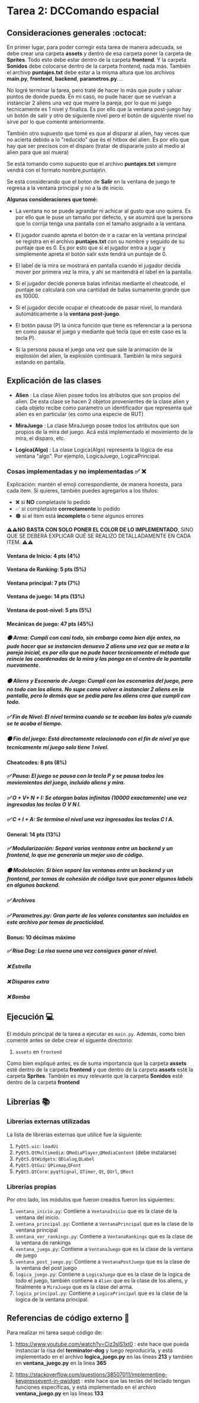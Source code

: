 # Tarea 2: DCComando espacial

## Consideraciones generales :octocat:

En primer lugar, para poder corregir esta tarea de manera adecuada, se debe crear una carpeta **assets** y dentro de esa carpeta poner la carpeta de **Sprites**. Todo esto debe estar dentro de la carpeta **frontend**. Y la carpeta **Sonidos** debe colocarse dentro de la carpeta frontend, nada más. También el archivp **puntajes.txt** debe estar a la misma altura que los archivos **main.py**, **frontend**, **backend**, **parametros.py**....

No logré terminar la tarea, pero traté de hacer lo más que pude y salvar puntos de donde pueda. En mi caso, no pude hacer que se vuelvan a instanciar 2 aliens una vez que muere la pareja, por lo que mi juego tecnicamente es 1 nivel y finaliza. Es por ello que la ventana post-juego hay un botón de salir y otro de siguiente nivel pero el botón de siguiente nivel no sirve por lo que comenté anteriormente.

También otro supuesto que tomé es que al disparar al alien, hay veces que no acierta debido a lo "reducido" que és el hitbox del alien. Es por ello que hay que ser precisos con el disparo (tratar de dispararle justo al medio al alien para que así muera)

Se está tomando como supuesto que el archivo **puntajes.txt** siempre vendrá con el formato nombre,puntaje\n.

Se está considerando que el boton de **Salir** en la ventana de juego te regresa a la ventana principal y no a la de inicio.

**Algunas consideraciones que tomé:**

- La ventana no se puede agrandar ni achicar al gusto que uno quiera. Es por ello que le puse un tamaño por defecto, y se asumirá que la persona que lo corrija tenga una pantalla con el tamaño asignado a la ventana.

- El jugador cuando apreta el botón de ir a cazar en la ventana principal se registra en el archivo **puntajes.txt** con su nombre y seguido de su puntaje que es 0. Es por esto que si el jugador entra a jugar y simplemente apreta el botón salir este tendrá un puntaje de 0.

- El label de la mira se mostrará en pantalla cuando el jugador decida mover por primera vez la mira, y ahí se mantendrá el label en la pantalla.

- Si el jugador decide ponerse balas infinitas mediante el cheatcode, el puntaje se calculará con una cantidad de balas sumamente grande que es 10000.

- Si el jugador decide ocupar el cheatcode de pasar nivel, lo mandará automáticamente a la **ventana post-juego**.

- El botón pausa (P) la única función que tiene es referenciar a la persona en como pausar el juego y mediante qué tecla (que en este caso es la tecla P).

- Si la persona pausa el juego una vez que sale la animación de la explosión del alien, la explosión continuará. También la mira seguirá estando en pantalla.

## Explicación de las clases

- **Alien** : La clase Alien posee todos los atributos que son propios del alien. De esta clase se hacen 2 objetos provenientes de la clase alien y cada objeto recibe como parámetro un identificador que representa qué alien es en particular (es como una especie de RUT)

- **MiraJuego** : La clase MiraJuego posee todos los atributos que son propios de la mira del juego. Acá está implementado el movimiento de la mira, el disparo, etc.

- **Logica(Algo)** : La clase Logica(Algo) representa la lógica de esa ventana "algo". Por ejemplo, LogicaJuego, LogicaPrincipal.

### Cosas implementadas y no implementadas :white_check_mark: :x:

Explicación: mantén el emoji correspondiente, de manera honesta, para cada item. Si quieres, también puedes agregarlos a los títulos:
- ❌ si **NO** completaste lo pedido
- ✅ si completaste **correctamente** lo pedido
- 🟠 si el item está **incompleto** o tiene algunos errores

**⚠️⚠️NO BASTA CON SOLO PONER EL COLOR DE LO IMPLEMENTADO**,
SINO QUE SE DEBERÁ EXPLICAR QUÉ SE REALIZO DETALLADAMENTE EN CADA ITEM.
⚠️⚠️

#### Ventana de Inicio: 4 pts (4%)
#### Ventana de Ranking: 5 pts (5%)
#### Ventana principal: 7 pts (7%)
#### Ventana de juego: 14 pts (13%)
#### Ventana de post-nivel: 5 pts (5%)
#### Mecánicas de juego: 47 pts (45%)
##### 🟠 Arma: Cumplí con casi todo, sin embargo como bien dije antes, no pude hacer que se instancien denuevo 2 aliens una vez que se mata a la pareja inicial, es por ello que no pude hacer tecnicamente el método que reincie las coordenadas de la mira y las ponga en el centro de la pantalla nuevamente.
##### 🟠 Aliens y Escenario de Juego: Cumplí con los escenarios del juego, pero no todo con los aliens. No supe como volver a instanciar 2 aliens en la pantalla, pero lo demás que se pedía para los aliens creo que cumplí con todo.
##### ✅ Fin de Nivel: El nivel termina cuando se te acaban las balas y/o cuando se te acaba el tiempo.
##### 🟠 Fin del juego: Está directamente relacionado con el fin de nivel ya que tecnicamente mi juego solo tiene 1 nivel.
#### Cheatcodes: 8 pts (8%)
##### ✅ Pausa: El juego se pausa con la tecla P y se pausa todos los moviemientos del juego, incluido aliens y mira.
##### ✅ O + V+ N + I: Se otorgan balas infinitas (10000 exactamente) una vez ingresadas las teclas O V N I.
##### ✅ C + I + A: Se termina el nivel una vez ingresadas las teclas C I A.
#### General: 14 pts (13%)
##### ✅ Modularización: Separé varias ventanas entre un backend y un frontend, lo que me generaría un mejor uso de código.
##### 🟠 Modelación: Si bien separé las ventanas entre un backend y un frontend, por temas de cohesión de código tuve que poner algunos labels en algunos backend.
##### ✅ Archivos
##### ✅ Parametros.py: Gran parte de los valores constantes son incluidos en este archivo por temas de practicidad.
#### Bonus: 10 décimas máximo
##### ✅ Risa Dog: La risa suena una vez consigues ganar el nivel.
##### ❌ Estrella 
##### ❌ Disparos extra
##### ❌ Bomba

## Ejecución :computer:
El módulo principal de la tarea a ejecutar es  ```main.py```. Además, como bien comenté antes se debe crear el siguente directorio:
1. ```assets``` en ```frontend```

Como bien expliqué antes, es de suma importancia que la carpeta **assets** esté dentro de la carpeta **frontend** y que dentro de la carpeta **assets** esté la carpeta **Sprites**. También es muy relevante que la carpeta **Sonidos** esté dentro de la carpeta **frontend**


## Librerías :books:
### Librerías externas utilizadas
La lista de librerías externas que utilicé fue la siguiente:

1. ```PyQt5.uic```: ```loadUi```
2. ```PyQt5.QtMultimedia```: ```QMediaPlayer```,```QMediaContent```  (debe instalarse)
3. ```PyQt5.QtWidgets```: ```QDialog```,```QLabel```  
4. ```PyQt5.QtGui```: ```QPixmap```,```QFont```
5. ```PyQt5.QtCore```: ```pyqtSignal```, ```QTimer```, ```Qt```, ```QUrl```, ```QRect```


### Librerías propias
Por otro lado, los módulos que fueron creados fueron los siguientes:

1. ```ventana_inicio.py```: Contiene a ```VentanaInicio``` que es la clase de la ventana del inicio.
2. ```ventana_principal.py```: Contiene a ```VentanaPrincipal``` que es la clase de la ventana principal
3. ```ventana_ver_rankings.py```: Contiene a ```VentanaRankings``` que es la clase de la ventana de rankings
4. ```ventana_juego.py```: Contiene a ```VentanaJuego``` que es la clase de la ventana de juego
5. ```ventana_post_juego.py```: Contiene a ```VentanaPostJuego``` que es la clase de la ventana del post juego
6. ```logica_juego.py```: Contiene a ```LogicaJuego``` que es la clase de la logica de todo el juego, también contiene a ```Alien``` que es la clase de los aliens, y finalmente a ```MiraJuego``` que es la clase del arma.
7. ```logica_principal.py```: Contiene a ```LogicaPrincipal``` que es la clase de la logica de la ventana principal.



## Referencias de código externo :book:

Para realizar mi tarea saqué código de:
1. https://www.youtube.com/watch?v=Ciz3slS1xt0 : este hace que pueda instanciar la risa del **terminator-dog** y luego reproducirla,  y está implementado en el archivo **logica_juego.py** en las líneas **213** y también en **ventana_juego.py** en la linea **365**

2. https://stackoverflow.com/questions/38507011/implementing-keypressevent-in-qwidget : este hace que las teclas del teclado tengan funciones específicas, y está implementado en el archivo **ventana_juego.py** en las lineas **133**
